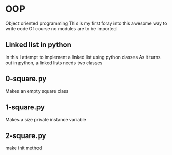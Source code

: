 # OOP
Object oriented programming
This is my first foray into this awesome way to write code
Of course no modules are to be imported

## Linked list in python
In this I attempt to implement a linked list using python classes
As it turns out in python, a linked lists needs two classes

## 0-square.py
Makes an empty square class

## 1-square.py
Makes a size private instance variable

## 2-square.py
make init method
